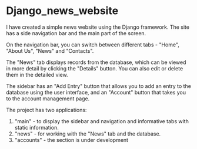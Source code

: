 # Django_news_website
I have created a simple news website using the Django framework. The site has a side navigation bar and the main part of the screen.

On the navigation bar, you can switch between different tabs - "Home", "About Us", "News" and "Contacts".

The "News" tab displays records from the database, which can be viewed in more detail by clicking the "Details" button. You can also edit or delete them in the detailed view.

The sidebar has an "Add Entry" button that allows you to add an entry to the database using the user interface, and an "Account" button that takes you to the account management page.

The project has two applications:
1. "main" - to display the sidebar and navigation and informative tabs with static information.
2. "news" - for working with the "News" tab and the database.
3. "accounts" - the section is under development
